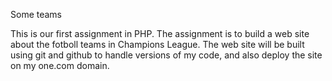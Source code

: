Some teams

This is our first assignment in PHP.
The assignment is to build a web site about the fotboll teams in Champions League. The web site will be built using git and github to handle versions of my code, and also deploy the site on my one.com domain.

